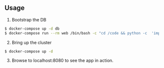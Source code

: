 ## Usage

1. Bootstrap the DB
```bash
$ docker-compose up -d db
$ docker-compose run --rm web /bin/bash -c "cd /code && python -c  'import database; database.init_db()'"
```

2. Bring up the cluster
```bash
$ docker-compose up -d
```

3. Browse to localhost:8080 to see the app in action.
